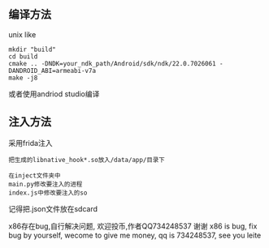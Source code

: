 
 ## 编译方法
 unix like
 ```shell
mkdir "build"
cd build
cmake .. -DNDK=your_ndk_path/Android/sdk/ndk/22.0.7026061 -DANDROID_ABI=armeabi-v7a
make -j8
```
或者使用andriod studio编译
## 注入方法
采用frida注入
```
把生成的libnative_hook*.so放入/data/app/目录下
```
```
在inject文件夹中
main.py修改要注入的进程
index.js中修改要注入的so
```
记得把.json文件放在sdcard
  
x86存在bug,自行解决问题, 欢迎投币,作者QQ734248537 谢谢
x86 is bug, fix bug by yourself, wecome to give me money, qq is 734248537, see you leite

